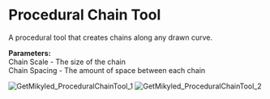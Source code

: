 # Procedural Chain Tool
A procedural tool that creates chains along any drawn curve.

**Parameters:** </br>
Chain Scale - The size of the chain </br>
Chain Spacing - The amount of space between each chain </br>

![GetMikyled_ProceduralChainTool_1](https://github.com/getmikyled/GetMikyled_Tools/assets/128440175/73dd7fba-69a8-41b4-92ab-5d4a50561f17)
![GetMikyled_ProceduralChainTool_2](https://github.com/getmikyled/GetMikyled_Tools/assets/128440175/502b57fd-7667-43fa-b00e-6c8f36123edc)
